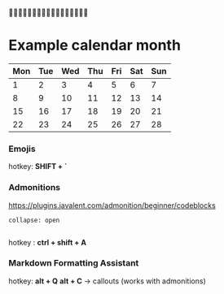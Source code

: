🚧🚧🚧🚧🚧🚧🚧🚧🚧🚧🚧🚧🚧🚧🚧🚧🚧
# Example calendar month

| Mon | Tue | Wed | Thu | Fri | Sat | Sun |
|-----|-----|-----|-----|-----|-----|-----|
|  1  |  2  |  3  |  4  |  5  |  6  |  7  |
|  8  |  9  | 10  | 11  | 12  | 13  | 14  |
| 15  | 16  | 17  | 18  | 19  | 20  | 21  |
| 22  | 23  | 24  | 25  | 26  | 27  | 28  |
### Emojis
hotkey: **SHIFT + \`** 

### Admonitions
https://plugins.javalent.com/admonition/beginner/codeblocks
```ad-important
collapse: open


```
hotkey : **ctrl + shift + A**

### Markdown Formatting Assistant
hotkey: 
**alt + Q** 
**alt + C** -> callouts (works with admonitions)

